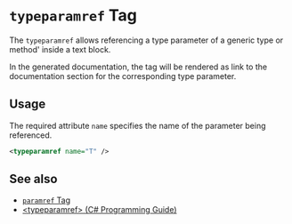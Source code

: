 # `typeparamref` Tag

The `typeparamref` allows referencing a type parameter of a generic type or
method' inside a text block.

In the generated documentation, the tag will be rendered as link to the
documentation section for the corresponding type parameter.

## Usage

The required attribute `name` specifies the name of the parameter being
referenced.

```xml
<typeparamref name="T" />  
```

## See also

- [`paramref` Tag](./tags/paramref.md)
- [\<typeparamref\> (C# Programming Guide)](https://docs.microsoft.com/en-us/dotnet/csharp/programming-guide/xmldoc/typeparamref)
